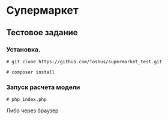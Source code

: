 # Супермаркет
## Тестовое задание

### Установка.

`# git clone https://github.com/Toshus/supermarket_test.git`

`# composer install`

### Запуск расчета модели

`# php index.php`

Либо через браузер
